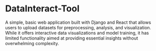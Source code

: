 # DataInteract-Tool
A simple, basic web application built with Django and React that allows users to upload datasets for preprocessing, analysis, and visualization. While it offers interactive data visualizations and model training, it has limited functionality aimed at providing essential insights without overwhelming complexity.
